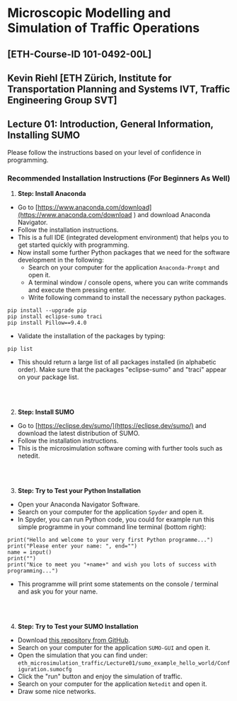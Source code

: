 # Microscopic Modelling and Simulation of Traffic Operations 
## [ETH-Course-ID 101-0492-00L]
## Kevin Riehl [ETH Zürich, Institute for Transportation Planning and Systems IVT, Traffic Engineering Group SVT]

## Lecture 01: Introduction, General Information, Installing SUMO

Please follow the instructions based on your level of confidence in programming.

### Recommended Installation Instructions (For Beginners As Well)

1. **Step: Install Anaconda**

- Go to [https://www.anaconda.com/download](https://www.anaconda.com/download ) and download Anaconda Navigator.
- Follow the installation instructions.
- This is a full IDE (integrated development environment) that helps you to get started quickly with programming.
- Now install some further Python packages that we need for the software development in the following:
    - Search on your computer for the application `Anaconda-Prompt` and open it.
    - A terminal window / console opens, where you can write commands and execute them pressing enter.
    - Write following command to install the necessary python packages.

```
pip install --upgrade pip
pip install eclipse-sumo traci
pip install Pillow==9.4.0
```

- Validate the installation of the packages by typing:
```
pip list
```
- This should return a large list of all packages installed (in alphabetic order). Make sure that the packages "eclipse-sumo" and "traci" appear on your package list.

<br />
<br />

2. **Step: Install SUMO**

- Go to [https://eclipse.dev/sumo/](https://eclipse.dev/sumo/) and download the latest distribution of SUMO.
- Follow the installation instructions.
- This is the microsimulation software coming with further tools such as netedit.

<br />
<br />

3. **Step: Try to Test your Python Installation**

- Open your Anaconda Navigator Software.
- Search on your computer for the application `Spyder` and open it.
- In Spyder, you can run Python code, you could for example run this simple programme in your command line terminal (bottom right):

```
print("Hello and welcome to your very first Python programme...")
print("Please enter your name: ", end="")
name = input()
print("")
print("Nice to meet you "+name+" and wish you lots of success with programming...")
```

- This programme will print some statements on the console / terminal and ask you for your name.

<br />
<br />

4. **Step: Try to Test your SUMO Installation**

- Download [this repository from GitHub](https://github.com/DerKevinRiehl/eth_microsimulation_traffic/).
- Search on your computer for the application `SUMO-GUI` and open it.
- Open the simulation that you can find under: `eth_microsimulation_traffic/Lecture01/sumo_example_hello_world/Configuration.sumocfg`
- Click the "run" button and enjoy the simulation of traffic.
- Search on your computer for the application `Netedit` and open it.
- Draw some nice networks.
